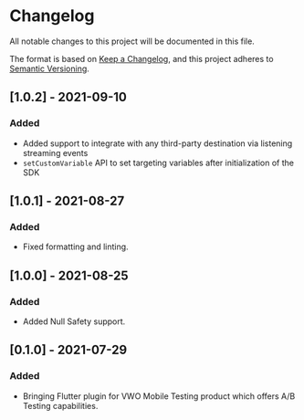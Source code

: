 # Changelog
All notable changes to this project will be documented in this file.

The format is based on [Keep a Changelog](https://keepachangelog.com/en/1.0.0/),
and this project adheres to [Semantic Versioning](https://semver.org/spec/v2.0.0.html).


## [1.0.2] - 2021-09-10

### Added

- Added support to integrate with any third-party destination via listening streaming events
- `setCustomVariable` API to set targeting variables after initialization of the SDK

## [1.0.1] - 2021-08-27

### Added

- Fixed formatting and linting.

## [1.0.0] - 2021-08-25

### Added

- Added Null Safety support.


## [0.1.0] - 2021-07-29

### Added

- Bringing Flutter plugin for VWO Mobile Testing product which offers A/B Testing capabilities.
